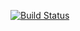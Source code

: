[![Build Status](https://travis-ci.org/drewsonne/gocdsdk.svg?branch=master)](https://travis-ci.org/drewsonne/gocdsdk)